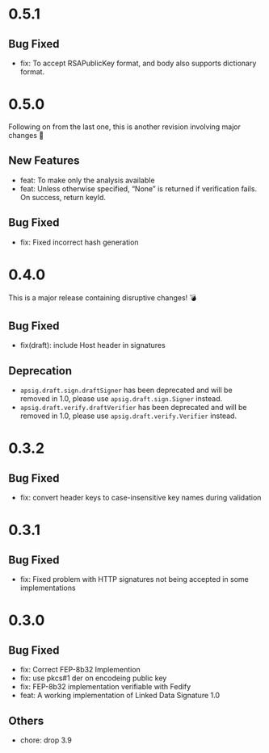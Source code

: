 # 0.5.1
## Bug Fixed
- fix: To accept RSAPublicKey format, and body also supports dictionary format.
# 0.5.0
Following on from the last one, this is another revision involving major changes 🤯
## New Features
- feat: To make only the analysis available
- feat: Unless otherwise specified, “None” is returned if verification fails. On success, return keyId.
## Bug Fixed
- fix: Fixed incorrect hash generation
# 0.4.0
This is a major release containing disruptive changes! 💣
## Bug Fixed
- fix(draft): include Host header in signatures
## Deprecation
- `apsig.draft.sign.draftSigner` has been deprecated and will be removed in 1.0, please use `apsig.draft.sign.Signer` instead.
- `apsig.draft.verify.draftVerifier` has been deprecated and will be removed in 1.0, please use `apsig.draft.verify.Verifier` instead.
# 0.3.2
## Bug Fixed
- fix: convert header keys to case-insensitive key names during validation
# 0.3.1
## Bug Fixed
- fix: Fixed problem with HTTP signatures not being accepted in some implementations
# 0.3.0
## Bug Fixed
- fix: Correct FEP-8b32 Implemention
- fix: use pkcs#1 der on encodeing public key
- fix: FEP-8b32 implementation verifiable with Fedify
- feat: A working implementation of Linked Data Signature 1.0
## Others
- chore: drop 3.9
